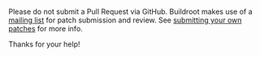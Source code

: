 Please do not submit a Pull Request via GitHub. Buildroot makes use of a
[mailing list](http://lists.buildroot.org/mailman/listinfo/buildroot) for patch submission and review.
See [submitting your own patches](http://buildroot.org/manual.html#submitting-patches) for more info.

Thanks for your help!

